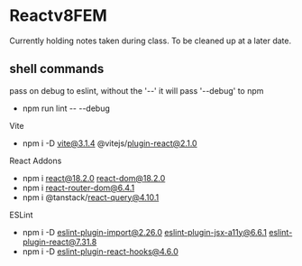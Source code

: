 # Reactv8FEM
Currently holding notes taken during class. To be cleaned up at a later date.

## shell commands

pass on debug to eslint, without the '--' it will pass '--debug' to npm

- npm run lint -- --debug

Vite

- npm i -D vite@3.1.4 @vitejs/plugin-react@2.1.0

React Addons

- npm i react@18.2.0 react-dom@18.2.0
- npm i react-router-dom@6.4.1
- npm i @tanstack/react-query@4.10.1

ESLint

- npm i -D eslint-plugin-import@2.26.0 eslint-plugin-jsx-a11y@6.6.1 eslint-plugin-react@7.31.8
- npm i -D eslint-plugin-react-hooks@4.6.0  
